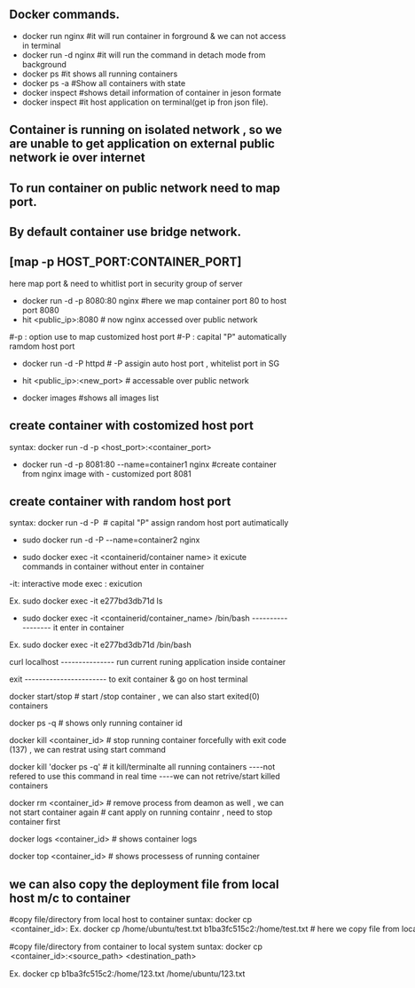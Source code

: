 ## Docker commands.

 -  docker run nginx                                   #it will run container in forground & we can not access in terminal 
  - docker run -d nginx                                #it will run the command in detach mode from background
  - docker ps                                     #it shows all running containers
  - docker ps -a                                  #Show all containers with state
  - docker inspect <container id>                 #shows detail information of container in jeson formate
  - docker inspect <container ip>                 #it host application on terminal(get ip fron json file).

## Container is running on isolated network , so we are unable to get application on external public network ie over internet 
## To run container on public network need to map port.
## By default container use bridge network.

## [map -p HOST_PORT:CONTAINER_PORT]   
here map port & need to whitlist port in security group of server

- docker run -d -p 8080:80 nginx                  #here we map container port 80 to host port 8080   
- hit <public_ip>:8080                                 # now nginx accessed over public network

 #-p : option use to map customized host port
 #-P : capital "P" automatically ramdom host port

- docker run -d -P httpd                           # -P assigin auto host port , whitelist port in SG 
- hit <public_ip>:<new_port>                            # accessable over public network 

  
 - docker images                                      #shows all images list
  
  ## create container with costomized host port
  syntax: docker run -d -p <host_port>:<container_port> <image name>
 -  docker run -d -p 8081:80 --name=container1 nginx          #create container from nginx image with - customized port 8081

 ## create container with random host port
  syntax: docker run -d -P <image name>                             # capital "P" assign random host port autimatically
 - sudo docker run -d -P --name=container2 nginx    

 - sudo docker exec -it <containerid/container name> <command>     it exicute commands in container without enter in container

 -it: interactive mode
 exec : exicution 

 Ex.
 sudo docker exec -it e277bd3db71d ls


 - sudo docker exec -it <containerid/container_name> /bin/bash    ------------------ it enter in container

 Ex.
 sudo docker exec -it e277bd3db71d /bin/bash

 curl localhost     --------------- run current runing application inside container

 exit     ----------------------- to exit container & go on host terminal


 docker start/stop <container id>    # start /stop container , we can also start exited(0) containers

 docker ps -q   # shows only running container id

 docker kill <container_id>    # stop running container forcefully  with exit code (137)  , we can restrat using start command 

docker kill 'docker ps -q'   # it kill/terminalte all running containers ----not refered to use this command in real time  ----we can not retrive/start killed containers 

docker rm <container_id>  # remove process from deamon as well , we can not start container again  # cant apply on running containr , need to stop container first

docker logs <container_id>    # shows container logs

docker top <container_id>      # shows processess of running container

## we can also copy the deployment file from local host m/c to container

#copy file/directory from local host to container
suntax: docker cp <option><file path><container_id>:<destination path>
Ex. docker cp /home/ubuntu/test.txt b1ba3fc515c2:/home/test.txt     # here we copy file from local system to container 

#copy file/directory from  container to local system
suntax: docker cp <option> <container_id>:<source_path> <destination_path>

Ex. docker cp b1ba3fc515c2:/home/123.txt /home/ubuntu/123.txt

















  


 



